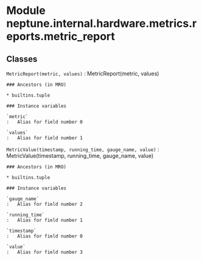 Module neptune.internal.hardware.metrics.reports.metric_report
==============================================================

Classes
-------

`MetricReport(metric, values)`
:   MetricReport(metric, values)

    ### Ancestors (in MRO)

    * builtins.tuple

    ### Instance variables

    `metric`
    :   Alias for field number 0

    `values`
    :   Alias for field number 1

`MetricValue(timestamp, running_time, gauge_name, value)`
:   MetricValue(timestamp, running_time, gauge_name, value)

    ### Ancestors (in MRO)

    * builtins.tuple

    ### Instance variables

    `gauge_name`
    :   Alias for field number 2

    `running_time`
    :   Alias for field number 1

    `timestamp`
    :   Alias for field number 0

    `value`
    :   Alias for field number 3